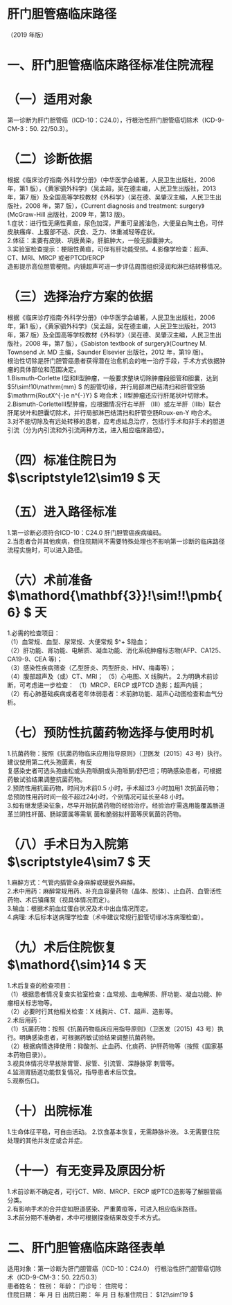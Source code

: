 # 肝门胆管癌临床路径  
（2019 年版）  
# 一、肝门胆管癌临床路径标准住院流程  
# （一）适用对象  
第一诊断为肝门胆管癌（ICD-10：C24.0），行根治性肝门胆管癌切除术（ICD-9-CM-3：50. 22/50.3）。  
# （二）诊断依据  
根据《临床诊疗指南·外科学分册》（中华医学会编著，人民卫生出版社，2006 年，第1 版），《黄家驷外科学》（吴孟超，吴在德主编，人民卫生出版社，2013 年，第7 版）及全国高等学校教材《外科学》（吴在德、吴肇汉主编，人民卫生出版社，2008 年，第7 版），《Current diagnosis and treatment: surgery》(McGraw-Hill 出版社，2009 年，第13 版)。  
1.症状：进行性无痛性黄疸，尿色加深，严重可呈酱油色，大便呈白陶土色，可伴皮肤瘙痒、上腹部不适、厌食、乏力、体重减轻等症状。  
2.体征：主要有皮肤、巩膜黄染，肝脏肿大，一般无胆囊肿大。  
3.实验室检查提示：梗阻性黄疸，可伴有肝功能受损。4.影像学检查：超声、CT、MRI、MRCP 或者PTCD/ERCP  
造影提示高位胆管梗阻。内镜超声可进一步评估周围组织浸润和淋巴结转移情况。  
# （三）选择治疗方案的依据  
根据《临床诊疗指南·外科学分册》（中华医学会编著，人民卫生出版社，2006 年，第1 版），《黄家驷外科学》（吴孟超，吴在德主编，人民卫生出版社，2013 年，第7 版）及全国高等学校教材《外科学》（吴在德、吴肇汉主编，人民卫生出版社，2008 年，第7 版），《Sabiston textbook of surgery》(Courtney M. Townsend Jr. MD 主编，Saunder Elsevier 出版社，2012 年，第19 版)。  
根治性切除是肝门胆管癌患者获得潜在治愈机会的唯一治疗手段，手术方式依据肿瘤的具体部位和范围决定。  
1.Bismuth-Corlette Ⅰ型和Ⅱ型肿瘤，一般要求整块切除肿瘤段胆管和胆囊，达到 $5\!\sim\!10\mathrm{mm} $ 的胆管切缘，并行局部淋巴结清扫和肝管空肠 $\mathrm{RoutX^{-}e n^{-}Y} $ 吻合术；Ⅱ型肿瘤还应行肝尾状叶切除术。  
2.Bismuth-CorletteⅢ型肿瘤，应根据情况行右半肝 （Ⅲ）或左半肝（Ⅲb）联合肝尾状叶和胆囊切除术，并行局部淋巴结清扫和肝管空肠Roux-en-Y 吻合术。  
3.对不能切除及有远处转移的患者，应考虑姑息治疗，包括行手术和非手术的胆道引流（分为内引流和外引流两种方法，进入相应临床路径）。  
# （四）标准住院日为 $\scriptstyle12\sim19 $ 天  
# （五）进入路径标准  
1.第一诊断必须符合ICD-10：C24.0 肝门胆管癌疾病编码。  
2.当患者合并其他疾病，但住院期间不需要特殊处理也不影响第一诊断的临床路径流程实施时，可以进入路径。  
# （六）术前准备 $\mathord{\mathbf{3}}\!\sim\!\!\pmb{6} $ 天  
1.必需的检查项目：  
（1）血常规、血型、尿常规、大便常规 $^+ $隐血；  
（2）肝功能、肾功能、电解质、凝血功能、消化系统肿瘤标志物(AFP、CA125、CA19-9、CEA 等)；  
（3）感染性疾病筛查（乙型肝炎、丙型肝炎、HIV、梅毒等）；  
（4）腹部超声及（或）CT、MRI； （5）心电图、X 线胸片。 2.为明确术前诊断，可考虑进一步检查： （1）MRCP、ERCP 或PTCD 造影；超声内镜；  
（2）有心肺基础疾病或者老年体弱患者：术前肺功能、超声心动图检查和血气分析。  
# （七）预防性抗菌药物选择与使用时机  
1.抗菌药物：按照《抗菌药物临床应用指导原则》（卫医发〔2015〕43 号）执行。建议使用第二代头孢菌素，有反  
复感染史者可选头孢曲松或头孢哌酮或头孢哌酮/舒巴坦；明确感染患者，可根据药敏试验结果调整抗菌药物。  
2.预防性用抗菌药物，时间为术前0.5 小时，手术超过3 小时加用1 次抗菌药物；总预防性用药时间一般不超过24小时，个别情况可延长至48 小时。  
3.如有继发感染征象，尽早开始抗菌药物的经验治疗。经验治疗需选用能覆盖肠道革兰阴性杆菌、肠球菌属等需氧 菌和脆弱拟杆菌等厌氧菌的药物。  
# （八）手术日为入院第 $\scriptstyle4\sim7 $ 天  
1.麻醉方式：气管内插管全身麻醉或硬膜外麻醉。  
2.术中用药：麻醉常规用药、补充血容量药物（晶体、胶体）、止血药、血管活性药物、术后镇痛泵（视具体情况而定）。  
3.输血：根据术前血红蛋白状况及术中出血情况而定。  
4.病理: 术后标本送病理学检查（术中建议常规行胆管切缘冰冻病理检查）。  
# （九）术后住院恢复 $\mathord{\sim}14 $ 天  
1.术后复查的检查项目：  
（1）根据患者情况复查实验室检查：血常规、血电解质、肝功能、凝血功能、肿瘤相关标志物等。  
（2）必要时行其他相关检查：X 线胸片、CT、超声、造影等。  
2.术后用药：  
（1）抗菌药物：按照《抗菌药物临床应用指导原则》（卫医发〔2015〕43 号）执行。明确感染患者，可根据药敏试验结果调整抗菌药物。  
（2）根据病情选择使用：抑酸剂、止血药、化痰药、护肝药物等（按照《国家基本药物目录》）。  
3.视具体情况尽早拔除胃管、尿管、引流管、深静脉穿 刺管等。  
4.监测胃肠道功能恢复情况，指导患者术后饮食。  
5.观察伤口。  
# （十）出院标准  
1.生命体征平稳，可自由活动。 2.饮食基本恢复，无需静脉补液。 3.无需要住院处理的其他并发症或合并症。  
# （十一）有无变异及原因分析  
1.术前诊断不确定者，可行CT、MRI、MRCP、ERCP 或PTCD造影等了解胆管癌分类。  
2.有影响手术的合并症如胆道感染、严重黄疸等，可进入相应临床路径。  
3.术前分期不准确者，术中可根据探查结果改变手术方式。  
# 二、肝门胆管癌临床路径表单  
适用对象：第一诊断为肝门胆管癌（ICD-10：C24.0） 行根治性肝门胆管癌切除术（ICD-9-CM-3：50. 22/50.3）  
患者姓名：        性别：       年龄：       门诊号：        住院号：  
住院日期：     年    月   日  出院日期：    年    月    日 标准住院日： $12\!\sim\!19 $  
